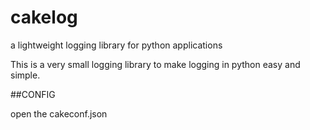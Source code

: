 # cakelog
a lightweight logging library for python applications


This is a very small logging library to make logging in python easy and simple.


##CONFIG

open the cakeconf.json
